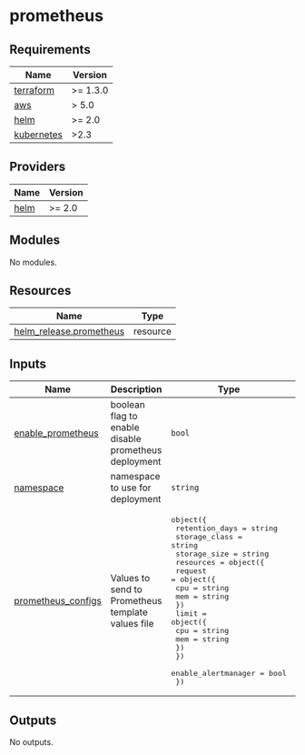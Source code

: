# prometheus

<!-- BEGINNING OF PRE-COMMIT-TERRAFORM DOCS HOOK -->
## Requirements

| Name | Version |
|------|---------|
| <a name="requirement_terraform"></a> [terraform](#requirement\_terraform) | >= 1.3.0 |
| <a name="requirement_aws"></a> [aws](#requirement\_aws) | > 5.0 |
| <a name="requirement_helm"></a> [helm](#requirement\_helm) | >= 2.0 |
| <a name="requirement_kubernetes"></a> [kubernetes](#requirement\_kubernetes) | >2.3 |

## Providers

| Name | Version |
|------|---------|
| <a name="provider_helm"></a> [helm](#provider\_helm) | >= 2.0 |

## Modules

No modules.

## Resources

| Name | Type |
|------|------|
| [helm_release.prometheus](https://registry.terraform.io/providers/hashicorp/helm/latest/docs/resources/release) | resource |

## Inputs

| Name | Description | Type | Default | Required |
|------|-------------|------|---------|:--------:|
| <a name="input_enable_prometheus"></a> [enable\_prometheus](#input\_enable\_prometheus) | boolean flag to enable disable prometheus deployment | `bool` | `true` | no |
| <a name="input_namespace"></a> [namespace](#input\_namespace) | namespace to use for deployment | `string` | `"monitoring"` | no |
| <a name="input_prometheus_configs"></a> [prometheus\_configs](#input\_prometheus\_configs) | Values to send to Prometheus template values file | <pre>object({<br/>    retention_days = string<br/>    storage_class  = string<br/>    storage_size   = string<br/>    resources = object({<br/>      request = object({<br/>        cpu = string<br/>        mem = string<br/>      })<br/>      limit = object({<br/>        cpu = string<br/>        mem = string<br/>      })<br/>    })<br/>    enable_alertmanager = bool<br/>  })</pre> | <pre>{<br/>  "enable_alertmanager": true,<br/>  "resources": {<br/>    "limit": {<br/>      "cpu": "1",<br/>      "mem": "1Gi"<br/>    },<br/>    "request": {<br/>      "cpu": "500m",<br/>      "mem": "500Mi"<br/>    }<br/>  },<br/>  "retention_days": "15d",<br/>  "storage_class": "efs-sc",<br/>  "storage_size": "50Gi"<br/>}</pre> | no |

## Outputs

No outputs.
<!-- END OF PRE-COMMIT-TERRAFORM DOCS HOOK -->
